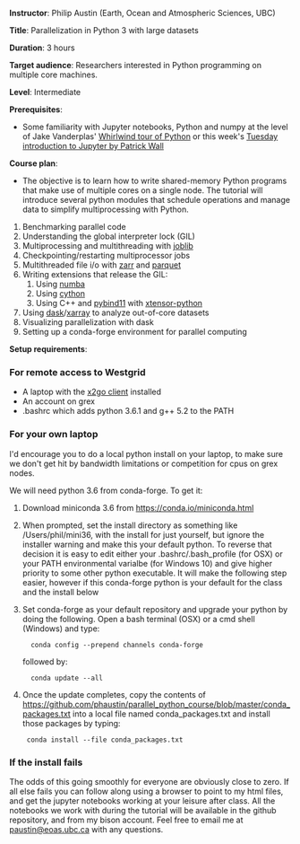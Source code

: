 **Instructor**: Philip Austin (Earth, Ocean and Atmospheric Sciences, UBC)

**Title**: Parallelization in Python 3 with large datasets

**Duration**: 3 hours

**Target audience**: Researchers interested in Python programming on multiple core machines.

**Level**: Intermediate

**Prerequisites**:
* Some familiarity with Jupyter notebooks, Python and numpy at the level of 
  Jake Vanderplas' [Whirlwind tour of Python](https://github.com/jakevdp/WhirlwindTourOfPython/blob/f40b435dea823ad5f094d48d158cc8b8f282e9d5/Index.ipynb)
  or this week's  [Tuesday introduction to Jupyter by Patrick Wall](https://github.com/razoumov/summerSchools17/blob/master/ubc/patrick.md)

**Course plan**:

* The objective is to learn how to write shared-memory Python programs that make use of multiple cores on
  a single node. The tutorial will introduce several python modules that schedule operations and manage
  data to simplify multiprocessing with Python.

1. Benchmarking parallel code
1. Understanding the global interpreter lock (GIL)
1. Multiprocessing and multithreading with [joblib](https://pythonhosted.org/joblib/)
1. Checkpointing/restarting multiprocessor jobs
1. Multithreaded file i/o with [zarr](http://zarr.readthedocs.io/en/latest/) and [parquet](https://arrow.apache.org/docs/python/parquet.html)
1. Writing extensions that release the GIL:
   1.  Using [numba](http://numba.pydata.org/)
   1.  Using [cython](http://cython.org/)
   1.  Using C++ and [pybind11](http://pybind11.readthedocs.io/en/stable/?badge=stable) with [xtensor-python](https://xtensor-python.readthedocs.io/en/latest/)
1. Using [dask](http://dask.pydata.org/en/latest/)/[xarray](http://xarray.pydata.org/en/stable/dask.html) to analyze out-of-core datasets
1. Visualizing parallelization with dask
1. Setting up a conda-forge environment for parallel computing

**Setup requirements**:

### For remote access to Westgrid

* A laptop with the [x2go client](http://wiki.x2go.org/doku.php/download:start) installed
* An account on grex
* .bashrc which adds python 3.6.1 and g++ 5.2 to the PATH

### For your own laptop

I'd encourage you to do a local python install on your laptop, to make sure we 
don't get hit by bandwidth limitations or competition for cpus on grex nodes.

We will need python 3.6 from conda-forge.  To get it:

1. Download miniconda 3.6 from https://conda.io/miniconda.html

1. When prompted, set the install directory as something like /Users/phil/mini36,
with the install for just yourself, but ignore the installer warning and make this your default
python.  To reverse that decision it is easy to edit either your .bashrc/.bash_profile (for OSX)
or your PATH environmental varialbe (for Windows 10) and give higher priority to some other python executable.  It will make the following step easier, however if this conda-forge python is your default for the class and the install below

1. Set conda-forge as your default repository and upgrade your python by doing the following.
   Open a bash terminal (OSX) or a cmd shell (Windows) and type:

         conda config --prepend channels conda-forge

   followed by:

         conda update --all

1. Once the update completes, copy the contents of https://github.com/phaustin/parallel_python_course/blob/master/conda_packages.txt
into a local file named conda_packages.txt and install those packages by typing:

        conda install --file conda_packages.txt


### If the install fails

The odds of this going smoothly for everyone are obviously close to zero.  If all else fails you can follow along using a browser to point to my html files, and get the jupyter notebooks working at your leisure after class.   All the notebooks we work with during the tutorial will be available in the github repository, and from my bison account.  Feel free to email me at paustin@eoas.ubc.ca with any questions.



